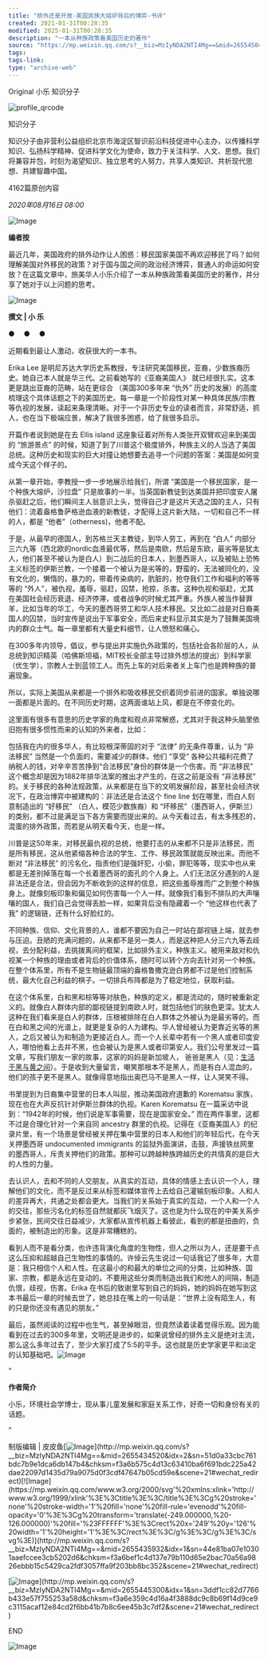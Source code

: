 ```yaml
---
title: "排外还是开放-美国民族大熔炉背后的博弈-书评"
created: 2021-01-31T00:28:35
modified: 2025-01-31T00:28:35
description: "一本从种族政策看美国历史的著作"
source: "https://mp.weixin.qq.com/s?__biz=MzIyNDA2NTI4Mg==&mid=2655450429&idx=1&sn=834541f4145b6a22fa5c62123f9fbe1c&chksm=f3a6f750c4d17e46663f2e82df2af7721b40701a644416aff4992274f65297be3e75164a8d5d#rd"
tags:
tags-link:
type: "archive-web"
---
```

Original 小乐 知识分子

![profile_qrcode](https://mp.weixin.qq.com/mp/qrcode?scene=10000005&size=102&__biz=MzIyNDA2NTI4Mg==&mid=2655450429&idx=1&sn=834541f4145b6a22fa5c62123f9fbe1c&send_time=)

知识分子

知识分子由非营利公益组织北京市海淀区智识前沿科技促进中心主办，以传播科学知识、弘扬科学精神、促进科学文化为使命，致力于关注科学、人文、思想。我们将兼容并包，时刻为渴望知识、独立思考的人努力，共享人类知识、共析现代思想、共建智趣中国。

4162篇原创内容

*2020年08月16日 08:00*

![Image](https://mmbiz.qpic.cn/mmbiz_png/LHibUTtMHPROAusQv9ibqS89mLhGu2zQVkUicovny13W1SMBF88wHZCoyNEhUFQCMY8QL74Twwr8sGIjPC6icgwUKw/640?wx_fmt=png&tp=webp&wxfrom=5&wx_lazy=1&wx_co=1)

**编者按**

最近几年，美国政府的排外动作让人困惑：移民国家美国不再欢迎移民了吗？如何理解美国对外移民的政策？对于国与国之间的政治经济博弈，普通人的命运如何安放？在这篇文章中，旅美华人小乐介绍了一本从种族政策看美国历史的著作，并分享了她对于以上问题的思考。

![Image](https://mmbiz.qpic.cn/mmbiz_gif/ldFaBNSkvHhBCS6gKD3G0bw0mcAHyH1uJGVdiaI89TibcaDY6iaafaOkZJIXcUDDRcnvMEaWQCpKMClyHvbCkIbDA/640?wx_fmt=gif&tp=webp&wxfrom=5&wx_lazy=1)

**撰文 | 小   乐**

●        　●        　●

近期看到最让人激动，收获很大的一本书。

Erika Lee 是明尼苏达大学历史系教授，专注研究美国移民，亚裔，少数族裔历史。她自己本人就是华三代。之前看她写的《亚裔美国人》 就已经很扎实。这本更是跳出亚裔的范畴，站在更综合 （美国300多年来 “仇外” 历史的发展）的高度梳理这个具体话题之下的美国历史。每一章是一个阶段性对某一种具体民族/宗教等仇视的发展，读起来条理清晰。对于一个非历史专业的读者而言，非常舒适，抓人，也在当下极端应景，解决了我很多困惑，给了我很多启示。

开篇作者说到她是在去 Ellis island 这座象征着对所有人类张开双臂欢迎来到美国的 “旅游景点” 的时候，知道了到了川普这个极度排外，种族主义的人当选了美国总统。这种历史和现实的巨大对撞让她想要去追寻一个问题的答案：美国是如何变成今天这个样子的。

从第一章开始，李教授一步一步地展示给我们，所谓 “美国是一个移民国家，是一个种族大熔炉，沙拉盘” 只是故事的一半。当英国新教徒到达美国并把印度安人屠杀驱赶之后，他们瞬间主人翁意识上头，觉得自己才是这片天选之国的主人，只有他们：流着盎格鲁萨格逊血液的新教徒，才配得上这片新大陆，一切和自己不一样的人，都是 “他者”（otherness)，他者不配。

于是，从最早的德国人，到苏格兰天主教徒，到华人劳工，再到在 “白人” 内部分三六九等（西北欧的nordic血液最优等，然后是南欧，然后是东欧，最劣等是犹太人，他们甚至不被认为是白人）到二战后的日本人，到墨西哥人，以及被贴上恐怖主义标签的伊斯兰教，一个接着一个被认为是劣等的，野蛮的，无法被同化的，没有文化的，懒惰的，暴力的，带着传染病的，肮脏的，抢夺我们工作和福利的等等等的 “外人”，被仇视，羞辱，驱赶，囚禁，抢掠，杀害。这种仇视和驱赶，尤其在美国社会经历衰退、经济停滞，或者战争的时候尤其严重。外族人被当作替罪羊，比如当年的华工，今天的墨西哥劳工和华人技术移民。又比如二战是对日裔美国人的囚禁，当时宣传是说出于军事安全，而后来史料显示其实是为了鼓舞美国境内的群众士气。每一章里都有大量史料细节，让人愤怒和痛心。

在300多年内领导，倡议，参与提出并实施仇外政策的，包括社会各阶层的人，从总统到知识精英（哈佛斯坦福，MIT校长全部主导过排外想法的提出）到科学家（优生学），宗教人士到蓝领工人。而先上车的对后来者关上车门也是跨种族的普遍现象。

所以，实际上美国从来都是一个排外和吸收移民交织着同步前进的国家。单独说哪一面都是片面的。在不同历史时期，这两面谁站上风，都是在不停变化的。

这里面有很多有意思的历史学家的角度和观点非常解惑，尤其对于我这种头脑里依旧抱有很多惯性而来的认知的外来者，比如：

包括我在内的很多华人，有比较根深蒂固的对于 “法律” 的无条件尊重，认为 “非法移民” 当然是一个负面的，需要减少的群体，他们 “享受” 各种公共福利花费了纳税人的钱，对辛辛苦苦挣到“合法移民”身份的群体是一个伤害。而 “非法移民” 这个概念却是因为1882年排华法案的推出才产生的，在这之前是没有 “非法移民” 的。关于移民的各种法规政策，从来都是在当下的文明发展阶段，甚至社会经济状况下，在政治博弈中被建构的：非法还是合法这个 fine line 划在哪里，而白人刻意制造出的 “好移民” （白人，模范少数族裔）和 “坏移民”（墨西哥人，伊斯兰）的类别，都不过是满足当下各方需要而提出来的。从今天看过去，有太多残忍的，混蛋的排外政策，而若是从明天看今天，也是一样。

川普是这50年来，对移民最仇视的总统，他要打击的从来都不只是非法移民，而是所有移民，这从他紧缩各种合法的学生、工作、移民政策就能反映出来。而他不断对 “非法移民” 的污名化，指责他们是强奸犯，小偷，罪犯等等，现实中也从来都是无差别掉落在每一个长着墨西哥的面孔的个人身上。人们无法区分遇到的人是非法还是合法，但会因为不断收到的这样的信息，把这些羞辱推而广之到整个种族身上。就像刻板印象和偏见如何伤害每一个人一样。就像我们看到不排队的大声嚷嚷的国人，我们自己会觉得丢脸一样，如果背后没有隐藏着一个 “他这样也代表了我” 的逻辑链，还有什么好脸红的。

不同种族、信仰、文化背景的人，谁都不要因为自己一时站在鄙视链上端，就去参与压迫。丑陋的充满问题的，从来都不是另一类人，而是这种把人分三六九等去歧视，去分配利益，去挑拨离间的框架，比如排外主义，种族主义。被用来敌对和仇视某一个种族的理由或者背后的价值体系，随时可以转个方向去针对另一个种族。在整个体系里，所有不是生物链最顶端的盎格鲁撒克逊白男都不过是他们控制系统，最大化自己利益的棋子。一切排兵布阵都是为了稳定地位，获取利益。

在这个体系里，白和黑和棕等等对肤色，种族的定义，都是流动的，随时被重新定义的。就像白人群体内部的鄙视链提到南欧人时，就包括他们的肤色更深。犹太人这种在我们看来是白人的群体，压根被排除在白人群体之外被认为是最劣等的。而在白和黑之间的光谱上，就更是复杂的人为建构。华人曾经被认为更靠近劣等的黑人，之后又被认为和制造为更接近白人。而一个人长辈中若有一个黑人或者印度安人，哪怕他看上去并不黑，也会被认为是黑人或者印第安人。我们公号里发过一篇文章，写我们朋友一家的故事，这家的妈妈是新加坡人， 爸爸是黑人（见：[生活于黑与黄之间](https://mp.weixin.qq.com/s?__biz=MzUzMDU0ODg1Ng==&mid=2247485055&idx=1&sn=0d79ba5c2652e6a723e18a19a9afed62&scene=21#wechat_redirect)）。于是收到大量留言，嘲笑那根本不是黑人，而是有白人混血的，他们的孩子更不是黑人。就像得意地指出奥巴马不是黑人一样，让人哭笑不得。

书里提到为日裔集中营里的日本人叫屈，推动美国政府道歉的 Korematsu 家族，现在也在大声反抗针对伊斯兰群体的仇视。Karen Korematsu 在一篇采访中说到：“1942年的时候，他们说是军事需要，现在是国家安全。” 而在两件事里，这都不过是合理化针对一个来自同 ancestry 群里的仇视。记得在《亚裔美国人》的纪录片里，有一个场景是曾经被关押在集中营里的日本人和他们的年轻后代，在今天关押墨西哥 undocumented immigrants 的监狱外面演讲，击鼓，声援铁丝网里的墨西哥人，斥责关押他们的政策。那种可以跨越种族跨越历史的共情真的是巨大的人性的力量。

去认识人，去和不同的人交朋友。从真实的互动，具体的情感上去认识一个人，理解他们的文化，而不是反过来从标签和媒体宣传上去给自己灌输刻板印象。人和人的差异再大，共通之处都会更大。当我们的关系始于真实的互动，一个人和一个人的交往，那些污名化的标签自然就都灰飞烟灭了。这也是为什么现在的中美关系步步紧张，民间交往日益减少，大家都从宣传机器上看彼此，看到的都是扭曲的，负面的，被制造出的形象。这是非常糟糕的。

看到人而不是看分类，也许违背演化角度的生物性，但人之所以为人，还是要干点这么压抑和超越自己生物性的事情的。许倬云先生说过一句话我记了很多年，大意是：我只相信个人和人性。在这最小的和最大的单位之间的分类，比如种族、国家、宗教，都是永远在变动的。不要用这些分类而制造出我们和他人的间隔，制造仇恨，歧视，伤害。Erika 在书后的致谢里写到自己的妈妈，她的妈妈在她写到这本书最后一章的时候去世了，她总挂在嘴上的一句话是：“世界上没有陌生人，有的只是你还没有遇见的朋友。”

最后，虽然阅读的过程中也生气，甚至掉眼泪，但竟然读着读着觉得乐观。因为能看到在过去的300多年里，文明还是进步的，如果说曾经的排外主义是绝对主流，那么这么多年过去了，至少大家打成了5:5的平手。这也就是历史学家更平和淡定的认知基础吧。![Image](https://mp.weixin.qq.com/www.w3.org/2000/svg'%20xmlns:xlink='http://www.w3.org/1999/xlink'%3E%3Ctitle%3E%3C/title%3E%3Cg%20stroke='none'%20stroke-width='1'%20fill='none'%20fill-rule='evenodd'%20fill-opacity='0'%3E%3Cg%20transform='translate(-249.000000,%20-126.000000)'%20fill='%23FFFFFF'%3E%3Crect%20x='249'%20y='126'%20width='1'%20height='1'%3E%3C/rect%3E%3C/g%3E%3C/g%3E%3C/svg%3E)

“

 **作者简介** 

小乐，环境社会学博士，现从事儿童发展和家庭关系工作，好奇一切和身份有关的话题。

”

 制版编辑 | 皮皮鱼[![Image](https://mp.weixin.qq.com/www.w3.org/2000/svg'%20xmlns:xlink='http://www.w3.org/1999/xlink'%3E%3Ctitle%3E%3C/title%3E%3Cg%20stroke='none'%20stroke-width='1'%20fill='none'%20fill-rule='evenodd'%20fill-opacity='0'%3E%3Cg%20transform='translate(-249.000000,%20-126.000000)'%20fill='%23FFFFFF'%3E%3Crect%20x='249'%20y='126'%20width='1'%20height='1'%3E%3C/rect%3E%3C/g%3E%3C/g%3E%3C/svg%3E)](http://mp.weixin.qq.com/s?__biz=MzIyNDA2NTI4Mg==&mid=2655434520&idx=2&sn=51d0a33cbc761bdc7b9e1dca6db147b4&chksm=f3a6b575c4d13c63410ba6f691bdc225a42dae22097d1435d79a9075d0f3cdf47647b05cd59e&scene=21#wechat_redirect)[![Image](https://mp.weixin.qq.com/www.w3.org/2000/svg'%20xmlns:xlink='http://www.w3.org/1999/xlink'%3E%3Ctitle%3E%3C/title%3E%3Cg%20stroke='none'%20stroke-width='1'%20fill='none'%20fill-rule='evenodd'%20fill-opacity='0'%3E%3Cg%20transform='translate(-249.000000,%20-126.000000)'%20fill='%23FFFFFF'%3E%3Crect%20x='249'%20y='126'%20width='1'%20height='1'%3E%3C/rect%3E%3C/g%3E%3C/g%3E%3C/svg%3E)](http://mp.weixin.qq.com/s?__biz=MzIyNDA2NTI4Mg==&mid=2655435932&idx=1&sn=44e81ba07e10301aaefccee3cb5202d6&chksm=f3a6bef1c4d137e79b110d65e2bac70a56a9826ebbb15c5429ca2fdf3057ffa9f203bb8bc352&scene=21#wechat_redirect)  

[![Image](https://mp.weixin.qq.com/www.w3.org/2000/svg'%20xmlns:xlink='http://www.w3.org/1999/xlink'%3E%3Ctitle%3E%3C/title%3E%3Cg%20stroke='none'%20stroke-width='1'%20fill='none'%20fill-rule='evenodd'%20fill-opacity='0'%3E%3Cg%20transform='translate(-249.000000,%20-126.000000)'%20fill='%23FFFFFF'%3E%3Crect%20x='249'%20y='126'%20width='1'%20height='1'%3E%3C/rect%3E%3C/g%3E%3C/g%3E%3C/svg%3E)](http://mp.weixin.qq.com/s?__biz=MzIyNDA2NTI4Mg==&mid=2655445300&idx=1&sn=3ddf1cc82d7766b433e57f755253a58d&chksm=f3a6e359c4d16a4f3888dc9c8b69f14d9ce9c3115acaf12e84cd2f6bb41b7b8c6ee45b3c7df2&scene=21#wechat_redirect)

END

![Image](https://mp.weixin.qq.com/www.w3.org/2000/svg'%20xmlns:xlink='http://www.w3.org/1999/xlink'%3E%3Ctitle%3E%3C/title%3E%3Cg%20stroke='none'%20stroke-width='1'%20fill='none'%20fill-rule='evenodd'%20fill-opacity='0'%3E%3Cg%20transform='translate(-249.000000,%20-126.000000)'%20fill='%23FFFFFF'%3E%3Crect%20x='249'%20y='126'%20width='1'%20height='1'%3E%3C/rect%3E%3C/g%3E%3C/g%3E%3C/svg%3E)